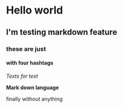 # Hello world

## I'm testing markdown feature

### these are just 

#### with four hashtags

*Texts for test*

**Mark down language**

finally without anything

